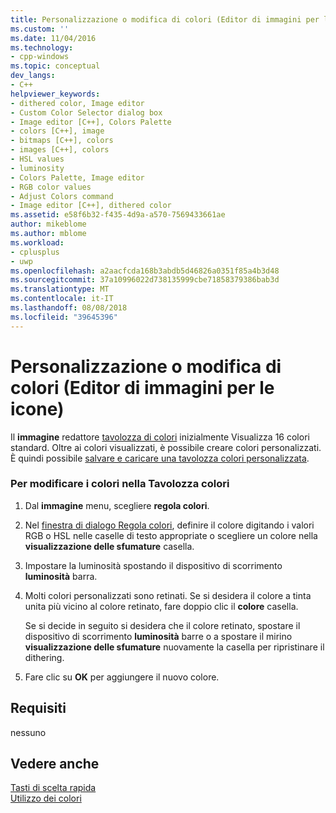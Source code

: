 ```yaml
---
title: Personalizzazione o modifica di colori (Editor di immagini per le icone) | Microsoft Docs
ms.custom: ''
ms.date: 11/04/2016
ms.technology:
- cpp-windows
ms.topic: conceptual
dev_langs:
- C++
helpviewer_keywords:
- dithered color, Image editor
- Custom Color Selector dialog box
- Image editor [C++], Colors Palette
- colors [C++], image
- bitmaps [C++], colors
- images [C++], colors
- HSL values
- luminosity
- Colors Palette, Image editor
- RGB color values
- Adjust Colors command
- Image editor [C++], dithered color
ms.assetid: e58f6b32-f435-4d9a-a570-7569433661ae
author: mikeblome
ms.author: mblome
ms.workload:
- cplusplus
- uwp
ms.openlocfilehash: a2aacfcda168b3abdb5d46826a0351f85a4b3d48
ms.sourcegitcommit: 37a10996022d738135999cbe71858379386bab3d
ms.translationtype: MT
ms.contentlocale: it-IT
ms.lasthandoff: 08/08/2018
ms.locfileid: "39645396"
---
```

# <a name="customizing-or-changing-colors-image-editor-for-icons"></a>Personalizzazione o modifica di colori (Editor di immagini per le icone)
Il **immagine** redattore [tavolozza di colori](../windows/colors-window-image-editor-for-icons.md) inizialmente Visualizza 16 colori standard. Oltre ai colori visualizzati, è possibile creare colori personalizzati. È quindi possibile [salvare e caricare una tavolozza colori personalizzata](../windows/saving-and-loading-different-color-palettes-image-editor-for-icons.md).  
  
### <a name="to-change-colors-on-the-colors-palette"></a>Per modificare i colori nella Tavolozza colori  
  
1.  Dal **immagine** menu, scegliere **regola colori**.  
  
2.  Nel [finestra di dialogo Regola colori](../windows/custom-color-selector-dialog-box-image-editor-for-icons.md), definire il colore digitando i valori RGB o HSL nelle caselle di testo appropriate o scegliere un colore nella **visualizzazione delle sfumature** casella.  
  
3.  Impostare la luminosità spostando il dispositivo di scorrimento **luminosità** barra.  
  
4.  Molti colori personalizzati sono retinati. Se si desidera il colore a tinta unita più vicino al colore retinato, fare doppio clic il **colore** casella.  
  
     Se si decide in seguito si desidera che il colore retinato, spostare il dispositivo di scorrimento **luminosità** barre o a spostare il mirino **visualizzazione delle sfumature** nuovamente la casella per ripristinare il dithering.  
  
5.  Fare clic su **OK** per aggiungere il nuovo colore.  
  
## <a name="requirements"></a>Requisiti  
 nessuno  
  
## <a name="see-also"></a>Vedere anche  
 [Tasti di scelta rapida](../windows/accelerator-keys-image-editor-for-icons.md)   
 [Utilizzo dei colori](../windows/working-with-color-image-editor-for-icons.md)